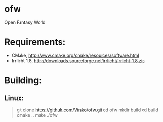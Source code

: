 ofw
===

Open Fantasy World


Requirements:
=============

* CMake, http://www.cmake.org/cmake/resources/software.html
* Irrlicht 1.8, http://downloads.sourceforge.net/irrlicht/irrlicht-1.8.zip


Building:
=========

Linux:
------

> git clone https://github.com/Virako/ofw.git
> cd ofw
> mkdir build
> cd build
> cmake ..
> make
> ./ofw
